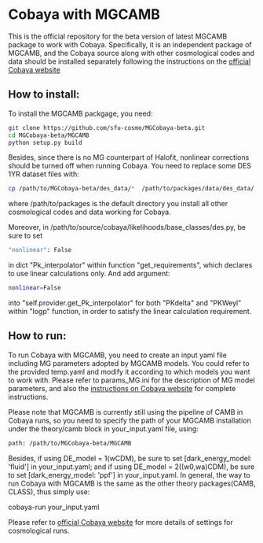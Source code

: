 Cobaya with MGCAMB
===========
This is the official repository for the beta version of latest MGCAMB package to work with Cobaya. Specifically, it is an independent package of MGCAMB, and the Cobaya source along with other cosmological codes and data should be installed separately following the instructions on the [official Cobaya website](https://cobaya.readthedocs.io/en/latest/installation_cosmo.html)



## How to install:
To install the MGCAMB packgage, you need: 

```bash
git clone https://github.com/sfu-cosmo/MGCobaya-beta.git
cd MGCobaya-beta/MGCAMB
python setup.py build
```

Besides, since there is no MG counterpart of Halofit, nonlinear corrections should be turned off when running Cobaya. You need to replace some DES 1YR dataset files with:
```bash
cp /path/to/MGCobaya-beta/des_data/*  /path/to/packages/data/des_data/
```
where /path/to/packages is the default directory you install all other cosmological codes and data working for Cobaya. 

Moreover, in /path/to/source/cobaya/likelihoods/base_classes/des.py, be sure to set
```bash
"nonlinear": False
```
in dict "Pk_interpolator" within function "get_requirements", which declares to use linear calculations only. And add argument:
 ```bash 
 nonlinear=False 
 ``` 
 into "self.provider.get_Pk_interpolator" for both "PKdelta" and "PKWeyl" within "logp" function, in order to satisfy the linear calculation requirement. 

## How to run:
To run Cobaya with MGCAMB, you need to create an input yaml file including MG parameters adopted by MGCAMB models. You could refer to the provided temp.yaml and modify it according to which models you want to work with. Please refer to params_MG.ini for the description of MG model parameters, and also the [instructions on Cobaya website](https://cobaya.readthedocs.io/en/latest/input.html) for complete instructions.

Please note that MGCAMB is currently still using the pipeline of CAMB in Cobaya runs, so you need to specify the path of your MGCAMB installation under the theory/camb block in your_input.yaml file, using:
```bash
path: /path/to/MGCobaya-beta/MGCAMB
```
Besides, if using DE_model = 1(wCDM), be sure to set [dark_energy_model: 'fluid'] in your_input.yaml; and if using DE_model = 2((w0,wa)CDM), be sure to set [dark_energy_model: 'ppf'] in your_input.yaml.
In general, the way to run Cobaya with MGCAMB is the same as the other theory packages(CAMB, CLASS), thus simply use:

cobaya-run your_input.yaml

Please refer to [official Cobaya website](https://cobaya.readthedocs.io/en/latest/cosmo_basic_runs.html) for more details of settings for cosmological runs.


